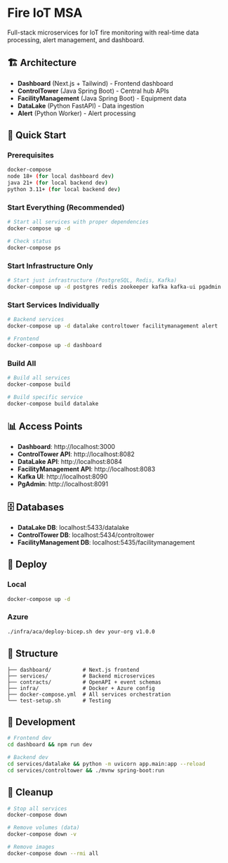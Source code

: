 # Fire IoT MSA

Full-stack microservices for IoT fire monitoring with real-time data processing, alert management, and dashboard.

## 🏗️ Architecture

- **Dashboard** (Next.js + Tailwind) - Frontend dashboard
- **ControlTower** (Java Spring Boot) - Central hub APIs
- **FacilityManagement** (Java Spring Boot) - Equipment data
- **DataLake** (Python FastAPI) - Data ingestion
- **Alert** (Python Worker) - Alert processing

## 🚀 Quick Start

### Prerequisites

```bash
docker-compose
node 18+ (for local dashboard dev)
java 21+ (for local backend dev)
python 3.11+ (for local backend dev)
```

### Start Everything (Recommended)

```bash
# Start all services with proper dependencies
docker-compose up -d

# Check status
docker-compose ps
```

### Start Infrastructure Only

```bash
# Start just infrastructure (PostgreSQL, Redis, Kafka)
docker-compose up -d postgres redis zookeeper kafka kafka-ui pgadmin
```

### Start Services Individually

```bash
# Backend services
docker-compose up -d datalake controltower facilitymanagement alert

# Frontend
docker-compose up -d dashboard
```

### Build All

```bash
# Build all services
docker-compose build

# Build specific service
docker-compose build datalake
```

## 📊 Access Points

- **Dashboard**: http://localhost:3000
- **ControlTower API**: http://localhost:8082
- **DataLake API**: http://localhost:8084
- **FacilityManagement API**: http://localhost:8083
- **Kafka UI**: http://localhost:8090
- **PgAdmin**: http://localhost:8091

## 🗄️ Databases

- **DataLake DB**: localhost:5433/datalake
- **ControlTower DB**: localhost:5434/controltower
- **FacilityManagement DB**: localhost:5435/facilitymanagement

## 🚀 Deploy

### Local

```bash
docker-compose up -d
```

### Azure

```bash
./infra/aca/deploy-bicep.sh dev your-org v1.0.0
```

## 📁 Structure

```
├── dashboard/          # Next.js frontend
├── services/           # Backend microservices
├── contracts/          # OpenAPI + event schemas
├── infra/              # Docker + Azure config
├── docker-compose.yml  # All services orchestration
└── test-setup.sh       # Testing
```

## 🔧 Development

```bash
# Frontend dev
cd dashboard && npm run dev

# Backend dev
cd services/datalake && python -m uvicorn app.main:app --reload
cd services/controltower && ./mvnw spring-boot:run
```

## 🧹 Cleanup

```bash
# Stop all services
docker-compose down

# Remove volumes (data)
docker-compose down -v

# Remove images
docker-compose down --rmi all
```
